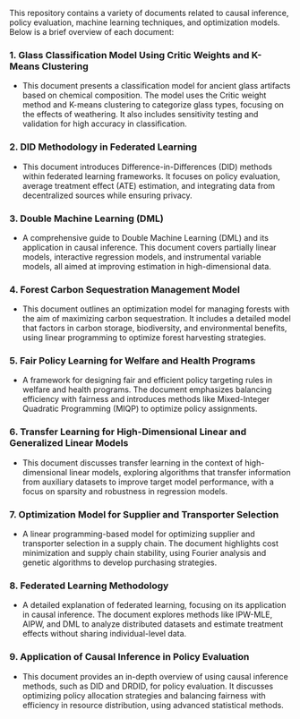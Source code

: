 This repository contains a variety of documents related to causal inference, policy evaluation, machine learning techniques, and optimization models. Below is a brief overview of each document:

### 1. **Glass Classification Model Using Critic Weights and K-Means Clustering**

- This document presents a classification model for ancient glass artifacts based on chemical composition. The model uses the Critic weight method and K-means clustering to categorize glass types, focusing on the effects of weathering. It also includes sensitivity testing and validation for high accuracy in classification.

### 2. **DID Methodology in Federated Learning**

- This document introduces Difference-in-Differences (DID) methods within federated learning frameworks. It focuses on policy evaluation, average treatment effect (ATE) estimation, and integrating data from decentralized sources while ensuring privacy.

### 3. **Double Machine Learning (DML)**

- A comprehensive guide to Double Machine Learning (DML) and its application in causal inference. This document covers partially linear models, interactive regression models, and instrumental variable models, all aimed at improving estimation in high-dimensional data.

### 4. **Forest Carbon Sequestration Management Model**

- This document outlines an optimization model for managing forests with the aim of maximizing carbon sequestration. It includes a detailed model that factors in carbon storage, biodiversity, and environmental benefits, using linear programming to optimize forest harvesting strategies.

### 5. **Fair Policy Learning for Welfare and Health Programs**

- A framework for designing fair and efficient policy targeting rules in welfare and health programs. The document emphasizes balancing efficiency with fairness and introduces methods like Mixed-Integer Quadratic Programming (MIQP) to optimize policy assignments.

### 6. **Transfer Learning for High-Dimensional Linear and Generalized Linear Models**

- This document discusses transfer learning in the context of high-dimensional linear models, exploring algorithms that transfer information from auxiliary datasets to improve target model performance, with a focus on sparsity and robustness in regression models.

### 7. **Optimization Model for Supplier and Transporter Selection**

- A linear programming-based model for optimizing supplier and transporter selection in a supply chain. The document highlights cost minimization and supply chain stability, using Fourier analysis and genetic algorithms to develop purchasing strategies.

### 8. **Federated Learning Methodology**

- A detailed explanation of federated learning, focusing on its application in causal inference. The document explores methods like IPW-MLE, AIPW, and DML to analyze distributed datasets and estimate treatment effects without sharing individual-level data.

### 9. **Application of Causal Inference in Policy Evaluation**

- This document provides an in-depth overview of using causal inference methods, such as DID and DRDID, for policy evaluation. It discusses optimizing policy allocation strategies and balancing fairness with efficiency in resource distribution, using advanced statistical methods.
